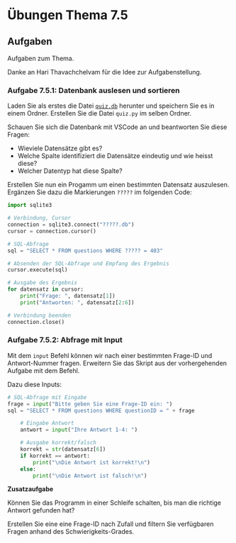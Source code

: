# Übungen Thema 7.5

## Aufgaben

Aufgaben zum Thema.

Danke an Hari Thavachchelvam für die Idee zur Aufgabenstellung. 

### Aufgabe 7.5.1: Datenbank auslesen und sortieren

Laden Sie als erstes die Datei [`quiz.db`](https://raw.githubusercontent.com/janikvonrotz/python.casa/main/topic-7-5/quiz.db) herunter und speichern Sie es in einem Ordner. Erstellen Sie die Datei `quiz.py` im selben Ordner.

Schauen Sie sich die Datenbank mit VSCode an und beantworten Sie diese Fragen:
* Wieviele Datensätze gibt es?
* Welche Spalte identifiziert die Datensätze eindeutig und wie heisst diese?
* Welcher Datentyp hat diese Spalte?

Erstellen Sie nun ein Progamm um einen bestimmten Datensatz auszulesen. Ergänzen Sie dazu die Markierungen `?????` im folgenden Code:

```python
import sqlite3

# Verbindung, Cursor
connection = sqlite3.connect("?????.db")
cursor = connection.cursor()

# SQL-Abfrage
sql = "SELECT * FROM questions WHERE ????? = 403"

# Absenden der SQL-Abfrage und Empfang des Ergebnis
cursor.execute(sql)

# Ausgabe des Ergebnis
for datensatz in cursor:
    print("Frage: ", datensatz[1])
    print("Antworten: ", datensatz[2:6])

# Verbindung beenden
connection.close()
```

### Aufgabe 7.5.2: Abfrage mit Input

Mit dem `input` Befehl können wir nach einer bestimmten Frage-ID und Antwort-Nummer fragen. Erweitern Sie das Skript aus der vorhergehenden Aufgabe mit dem Befehl.

Dazu diese Inputs:

```python
# SQL-Abfrage mit Eingabe
frage = input("Bitte geben Sie eine Frage-ID ein: ")
sql = "SELECT * FROM questions WHERE questionID = " + frage
```

```python
	# Eingabe Antwort
    antwort = input("Ihre Antwort 1-4: ")
```

```python
    # Ausgabe korrekt/falsch
    korrekt = str(datensatz[6])
    if korrekt == antwort:
        print("\nDie Antwort ist korrekt!\n")
    else:
        print("\nDie Antwort ist falsch!\n")
```

**Zusatzaufgabe**

Können Sie das Programm in einer Schleife schalten, bis man die richtige Antwort gefunden hat?

Erstellen Sie eine eine Frage-ID nach Zufall und filtern Sie verfügbaren Fragen anhand des Schwierigkeits-Grades.